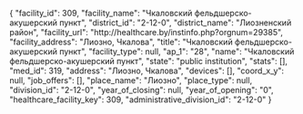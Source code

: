 {
    "facility_id": 309,
    "facility_name": "Чкаловский фельдшерско-акушерский пункт",
    "district_id": "2-12-0",
    "district_name": "Лиозненский район",
    "facility_url": "http:\/\/healthcare.by\/instinfo.php?orgnum=29385",
    "facility_address": "Лиозно, Чкалова",
    "title": "Чкаловский фельдшерско-акушерский пункт",
    "facility_type": null,
    "ap_1": "28",
    "name": "Чкаловский фельдшерско-акушерский пункт",
    "state": "public institution",
    "stats": [],
    "med_id": 319,
    "address": "Лиозно, Чкалова",
    "devices": [],
    "coord_x_y": null,
    "job_offers": [],
    "place_name": "Лиозно",
    "place_type": null,
    "division_id": "2-12-0",
    "year_of_closing": null,
    "year_of_opening": "0",
    "healthcare_facility_key": 309,
    "administrative_division_id": "2-12-0"
}